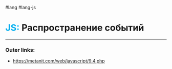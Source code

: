 #lang #lang-js
# <font color="#00b0f0">JS:</font> Распространение событий
---
### Outer links:
- https://metanit.com/web/javascript/9.4.php